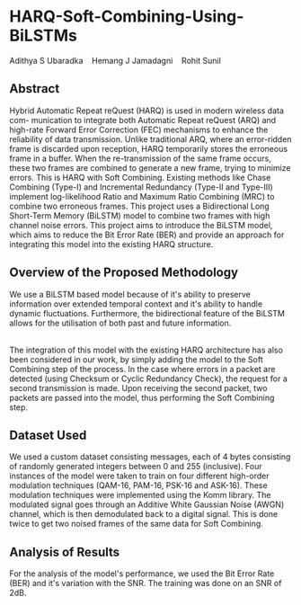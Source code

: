 # HARQ-Soft-Combining-Using-BiLSTMs

Adithya S Ubaradka&nbsp;&nbsp;&nbsp;&nbsp;Hemang J Jamadagni&nbsp;&nbsp;&nbsp;&nbsp;Rohit Sunil<br>

## Abstract

Hybrid Automatic Repeat reQuest (HARQ) is used in modern wireless data com-
munication to integrate both Automatic Repeat reQuest (ARQ) and high-rate Forward Error
Correction (FEC) mechanisms to enhance the reliability of data transmission. Unlike traditional ARQ, where an error-ridden frame is discarded upon reception, HARQ temporarily
stores the erroneous frame in a buffer. When the re-transmission of the same frame occurs,
these two frames are combined to generate a new frame, trying to minimize errors. This is
HARQ with Soft Combining. Existing methods like Chase Combining (Type-I) and Incremental Redundancy (Type-II and Type-III) implement log-likelihood Ratio and Maximum
Ratio Combining (MRC) to combine two erroneous frames. This project uses a Bidirectional
Long Short-Term Memory (BiLSTM) model to combine two frames with high channel noise
errors. This project aims to introduce the BiLSTM model, which aims to reduce the Bit Error
Rate (BER) and provide an approach for integrating this model into the existing HARQ
structure.

## Overview of the Proposed Methodology

We use a BiLSTM based model because of it's ability to preserve information over extended temporal context and it's ability to handle dynamic fluctuations.  Furthermore, the bidirectional feature of the BiLSTM allows for the utilisation of both past and future information.<br><br>

The integration of this model with the existing HARQ architecture has also been considered in our work, by simply adding the model to the Soft Combining step of the process.  In the case where errors in a packet are detected (using Checksum or Cyclic Redundancy Check), the request for a second transmission is made.  Upon receiving the second packet, two packets are passed into the model, thus performing the Soft Combining step.

## Dataset Used

We used a custom dataset consisting messages, each of 4 bytes consisting of randomly generated integers between 0 and 255 (inclusive).  Four instances of the model were taken to train on four different high-order modulation techniques (QAM-16, PAM-16, PSK-16 and ASK-16).  These modulation techniques were implemented using the Komm library.  The modulated signal goes through an Additive White Gaussian Noise (AWGN) channel, which is then demodulated back to a digital signal. This is done twice to get two noised frames of the same data for Soft Combining.

## Analysis of Results

For the analysis of the model's performance, we used the Bit Error Rate (BER) and it's variation with the SNR.  The training was done on an SNR of 2dB.

